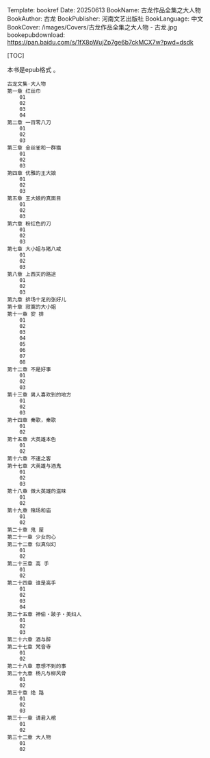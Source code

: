 Template: bookref
Date: 20250613
BookName: 古龙作品全集之大人物
BookAuthor: 古龙
BookPublisher: 河南文艺出版社
BookLanguage: 中文
BookCover: /images/Covers/古龙作品全集之大人物 - 古龙.jpg
bookepubdownload: https://pan.baidu.com/s/1fX8pWujZp7ge6b7ckMCX7w?pwd=dsdk


[TOC]

本书是epub格式 。


```
古龙文集·大人物
第一章 红丝巾
    01
    02
    03
    04
第二章 一百零八刀
    01
    02
    03
第三章 金丝雀和一群猫
    01
    02
    03
第四章 优雅的王大娘
    01
    02
    03
第五章 王大娘的真面目
    01
    02
    03
第六章 粉红色的刀
    01
    02
    03
第七章 大小姐与猪八戒
    01
    02
    03
第八章 上西天的路途
    01
    02
    03
第九章 排场十足的张好儿
第十章 寂寞的大小姐
第十一章 安 排
    01
    02
    03
    04
    05
    06
    07
    08
第十二章 不是好事
    01
    02
    03
第十三章 男人喜欢到的地方
    01
    02
    03
第十四章 秦歌，秦歌
    01
    02
第十五章 大英雄本色
    01
    02
第十六章 不速之客
第十七章 大英雄与酒鬼
    01
    02
    03
第十八章 做大英雄的滋味
    01
    02
第十九章 赌场和庙
    01
    02
第二十章 鬼 屋
第二十一章 少女的心
第二十二章 似真似幻
    01
    02
第二十三章 高 手
    01
    02
第二十四章 谁是高手
    01
    02
    03
    04
第二十五章 神偷・跛子・美妇人
    01
    02
    03
第二十六章 酒与醉
第二十七章 梵音寺
    01
    02
第二十八章 意想不到的事
第二十九章 杨凡与柳风骨
    01
    02
第三十章 绝 路
    01
    02
    03
第三十一章 请君入棺
    01
    02
第三十二章 大人物
    01
    02
```